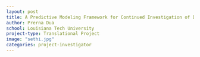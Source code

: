 ```yaml
---
layout: post
title: A Predictive Modeling Framework for Continued Investigation of Disparity in Colorectal Cancer Screening
author: Prerna Dua
school: Louisiana Tech University
project-type: Translational Project
image: "sethi.jpg"
categories: project-investigator
---
```

